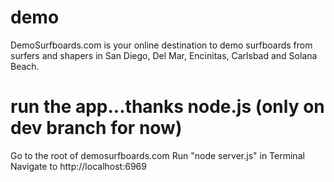 # demo
DemoSurfboards.com is your online destination to demo surfboards from surfers and shapers in San Diego, Del Mar, Encinitas, Carlsbad and Solana Beach.

# run the app...thanks node.js (only on dev branch for now)
Go to the root of demosurfboards.com
Run "node server.js" in Terminal
Navigate to http://localhost:6969
